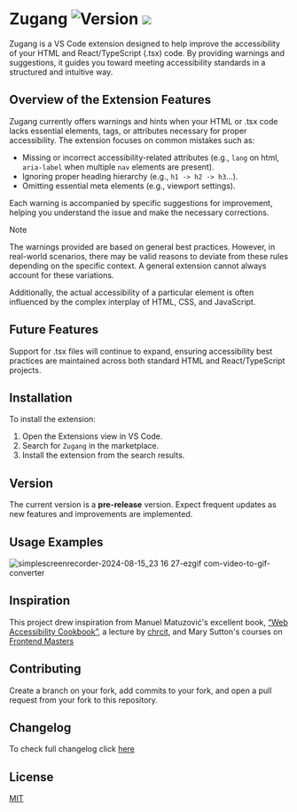# Zugang ![Version](https://img.shields.io/visual-studio-marketplace/v/bpetermann.zugang) <img src="https://img.shields.io/badge/LICENSE-MIT-green"  />

Zugang is a VS Code extension designed to help improve the accessibility of your HTML and React/TypeScript (.tsx) code. By providing warnings and suggestions, it guides you toward meeting accessibility standards in a structured and intuitive way.

## Overview of the Extension Features

Zugang currently offers warnings and hints when your HTML or .tsx code lacks essential elements, tags, or attributes necessary for proper accessibility. The extension focuses on common mistakes such as:

- Missing or incorrect accessibility-related attributes (e.g., `lang` on html, `aria-label` when multiple `nav` elements are present).
- Ignoring proper heading hierarchy (e.g., `h1 -> h2 -> h3`...).
- Omitting essential meta elements (e.g., viewport settings).

Each warning is accompanied by specific suggestions for improvement, helping you understand the issue and make the necessary corrections.

> [!NOTE]  
> The warnings provided are based on general best practices. However, in real-world scenarios, there may be valid reasons to deviate from these rules depending on the specific context. A general extension cannot always account for these variations.
>
> Additionally, the actual accessibility of a particular element is often influenced by the complex interplay of HTML, CSS, and JavaScript.

## Future Features

Support for .tsx files will continue to expand, ensuring accessibility best practices are maintained across both standard HTML and React/TypeScript projects.

## Installation

To install the extension:

1. Open the Extensions view in VS Code.
2. Search for `Zugang` in the marketplace.
3. Install the extension from the search results.

## Version

The current version is a **pre-release** version. Expect frequent updates as new features and improvements are implemented.

## Usage Examples

![simplescreenrecorder-2024-08-15_23 16 27-ezgif com-video-to-gif-converter](https://github.com/user-attachments/assets/8be37fc9-c96a-45ef-aaf4-bb4e93ea1b1a)

## Inspiration

This project drew inspiration from Manuel Matuzović's excellent book, [“Web Accessibility Cookbook”](https://www.oreilly.com/library/view/web-accessibility-cookbook/9781098145590/), a lecture by [chrcit](https://github.com/chrcit), and Mary Sutton's courses on [Frontend Masters](https://frontendmasters.com/courses/react-accessibility/introduction/)

## Contributing

Create a branch on your fork, add commits to your fork, and open a pull request from your fork to this repository.

## Changelog

To check full changelog click [here](https://github.com/bpetermann/vscode-zugang/blob/main/CHANGELOG.md)

## License

[MIT](https://github.com/bpetermann/vscode-zugang/blob/main/LICENSE)
